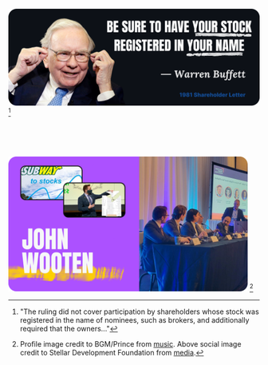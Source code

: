 [![intro](imgs/buffett.png)](https://www.whydrs.org/companies-who-encourage-drs)[^a]
[^a]: "The ruling did not cover participation by shareholders whose stock was registered in the name of nominees, such as brokers, and additionally required that the owners..."

<br><br><br>

[<img width="480" alt="more" src="imgs/cover.png">](https://jfwooten4.com)
[^pic]

[^pic]: Profile image credit to BGM/Prince from [music](https://youtu.be/6OoSnurHlr8). Above social image credit to Stellar Development Foundation from [media](https://docs.google.com/presentation/d/1Au5rroYIYN675IZ7FHvjw2ehpIHQSo6g7X6n1AtAKk0/edit).
